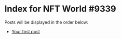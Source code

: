 # Index for NFT World #9339
Posts will be displayed in the order below:

- [Your first post](./001-first.md)

